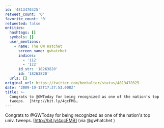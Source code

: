 ```yaml
---
id: '4813470325'
retweet_count: '0'
favorite_count: '0'
retweeted: false
entities:
  hashtags: []
  symbols: []
  user_mentions:
    - name: The GW Hatchet
      screen_name: gwhatchet
      indices:
        - '112'
        - '122'
      id_str: '18263820'
      id: '18263820'
  urls: []
original_url: https://twitter.com/benbalter/status/4813470325
date: '2009-10-12T17:37:53.000Z'
title: >-
  Congrats to @GWToday for being recognized as one of the nation's top univ.
  tweeps.  [http://bit.ly/4gcFMB…
---
```


Congrats to @GWToday for being recognized as one of the nation's top univ. tweeps.  [http://bit.ly/4gcFMB] (via @gwhatchet )